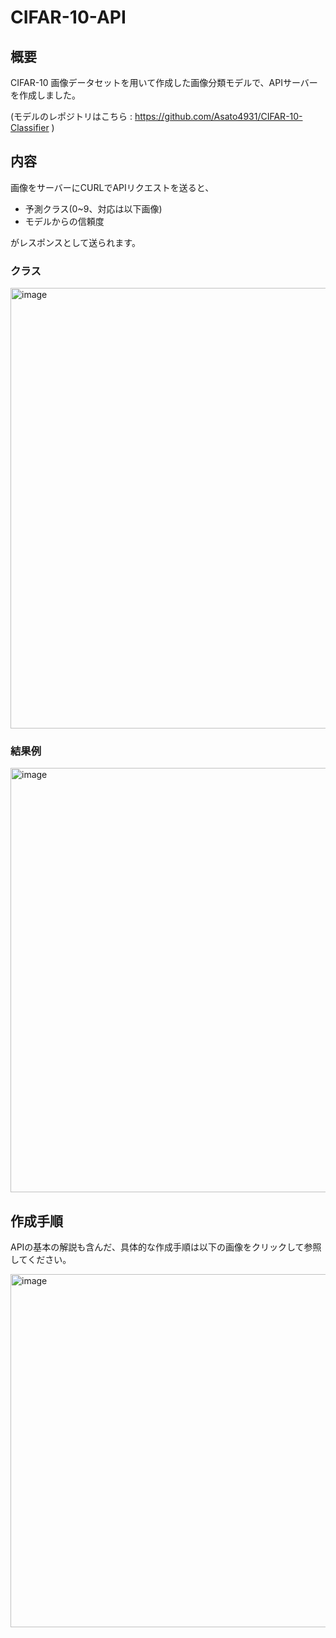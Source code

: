 # CIFAR-10-API

## 概要

CIFAR-10 画像データセットを用いて作成した画像分類モデルで、APIサーバーを作成しました。

(モデルのレポジトリはこちら : https://github.com/Asato4931/CIFAR-10-Classifier )

## 内容

画像をサーバーにCURLでAPIリクエストを送ると、

- 予測クラス(0~9、対応は以下画像)
- モデルからの信頼度


がレスポンスとして送られます。


### クラス

<img width="705" alt="image" src="https://github.com/Asato4931/CIFAR-10-API/assets/108675293/7c8d545f-f11f-4e95-8caa-8a3602b415b9">


### 結果例

<img width="679" alt="image" src="https://github.com/Asato4931/CIFAR-10-API/assets/108675293/6f349887-2b1b-497b-9004-67fd6a27ec4a">



## 作成手順

APIの基本の解説も含んだ、具体的な作成手順は以下の画像をクリックして参照してください。

<a href = https://qiita.com/asato4931/private/fd3b13ca22ca9cf3b4ea>
  <img width="565" alt="image" src="https://github.com/Asato4931/CIFAR-10-API/assets/108675293/02e50ff0-bc49-423d-a7c9-c9ed9bd592ff">
</a>


